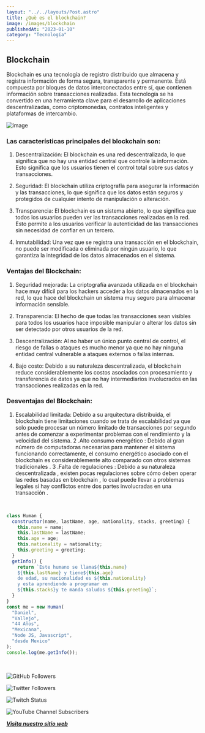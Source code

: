 ```yaml
---
layout: "../../layouts/Post.astro"
title: ¿Què es el blockchain?
image: /images/blockchain
publishedAt: "2023-01-10"
category: "Tecnología"
---
```


## Blockchain

Blockchain es una tecnología de registro distribuido que almacena y registra información de forma segura, transparente y permanente. Está compuesta por bloques de datos interconectados entre sí, que contienen información sobre transacciones realizadas. Esta tecnología se ha convertido en una herramienta clave para el desarrollo de aplicaciones descentralizadas, como criptomonedas, contratos inteligentes y plataformas de intercambio.

![image](https://c1.wallpaperflare.com/preview/847/798/557/bitcoin-blockchain-currency-business.jpg)

### Las características principales del blockchain son:

1. Descentralización: El blockchain es una red descentralizada, lo que significa que no hay una entidad central que controle la información. Esto significa que los usuarios tienen el control total sobre sus datos y transacciones.

2. Seguridad: El blockchain utiliza criptografía para asegurar la información y las transacciones, lo que significa que los datos están seguros y protegidos de cualquier intento de manipulación o alteración.

3. Transparencia: El blockchain es un sistema abierto, lo que significa que todos los usuarios pueden ver las transacciones realizadas en la red. Esto permite a los usuarios verificar la autenticidad de las transacciones sin necesidad de confiar en un tercero.

4. Inmutabilidad: Una vez que se registra una transacción en el blockchain, no puede ser modificada o eliminada por ningún usuario, lo que garantiza la integridad de los datos almacenados en el sistema.

### Ventajas del Blockchain:

1. Seguridad mejorada: La criptografía avanzada utilizada en el blockchain hace muy difícil para los hackers acceder a los datos almacenados en la red, lo que hace del blockchain un sistema muy seguro para almacenar información sensible.

2. Transparencia: El hecho de que todas las transacciones sean visibles para todos los usuarios hace imposible manipular o alterar los datos sin ser detectado por otros usuarios de la red.

3. Descentralización: Al no haber un único punto central de control, el riesgo de fallas o ataques es mucho menor ya que no hay ninguna entidad central vulnerable a ataques externos o fallas internas.

4. Bajo costo: Debido a su naturaleza descentralizada, el blockchain reduce considerablemente los costos asociados con procesamiento y transferencia de datos ya que no hay intermediarios involucrados en las transacciones realizadas en la red.

### Desventajas del Blockchain:

1. Escalabilidad limitada: Debido a su arquitectura distribuida, el blockchain tiene limitaciones cuando se trata de escalabilidad ya que solo puede procesar un número limitado de transacciones por segundo antes de comenzar a experimentar problemas con el rendimiento y la velocidad del sistema.
   2 .Alto consumo energético : Debido al gran número de computadoras necesarias para mantener el sistema funcionando correctamente, el consumo energético asociado con el blockchain es considerablemente alto comparado con otros sistemas tradicionales .
   3 .Falta de regulaciones : Debido a su naturaleza descentralizada , existen pocas regulaciones sobre cómo deben operar las redes basadas en blockchain , lo cual puede llevar a problemas legales si hay conflictos entre dos partes involucradas en una transacción .

<br/>

```js
class Human {
  constructor(name, lastName, age, nationality, stacks, greeting) {
    this.name = name;
    this.lastName = lastName;
    this.age = age;
    this.nationality = nationality;
    this.greeting = greeting;
  }
  getInfo() {
    return `Este humano se llama${this.name}
    ${this.lastName} y tiene${this.age}
    de edad, su nacionalidad es ${this.nationality}
    y esta aprendiendo a programar en 
    ${this.stacks}y te manda saludos ${this.greeting}`;
  }
}
const me = new Human(
  "Daniel",
  "Vallejo",
  "44 Años",
  "Mexicana",
  "Node JS, Javascript",
  "desde Mexico"
);
console.log(me.getInfo());
```

<br/>

![GitHub Followers](https://img.shields.io/github/followers/DanyVeneno?style=social)

![Twitter Followers](https://img.shields.io/twitter/follow/venenodigital?style=social)

![Twitch Status](https://img.shields.io/twitch/status/yehiibhii?style=social)

![YouTube Channel Subscribers](https://img.shields.io/youtube/channel/subscribers/UC8UhdMAKJX56O2PY8kzBIlw?style=social)

[**_Visita nuestro sitio web_**](https://juanitovenenoestudio.up.railway.app/)
